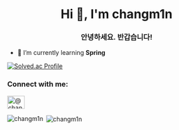 <h1 align="center">Hi 👋, I'm changm1n</h1>
<h3 align="center">안녕하세요. 반갑습니다!</h3>

- 🌱 I’m currently learning **Spring**

[![Solved.ac Profile](http://mazassumnida.wtf/api/v2/generate_badge?boj=leo4995)](https://solved.ac/leo4995/)
<h3 align="left">Connect with me:</h3>
<p align="left">
<a href="https://instagram.com/chang.m1n__" target="blank"><img align="center" src="https://raw.githubusercontent.com/rahuldkjain/github-profile-readme-generator/master/src/images/icons/Social/instagram.svg" alt="@chang.m1n__" height="30" width="40" /></a>
</p>

<p><img align="left" src="https://github-readme-stats.vercel.app/api/top-langs?username=changm1n&show_icons=true&locale=en&layout=compact" alt="changm1n" /></p>

<p>&nbsp;<img align="center" src="https://github-readme-stats.vercel.app/api?username=changm1n&show_icons=true&locale=en" alt="changm1n" /></p>


